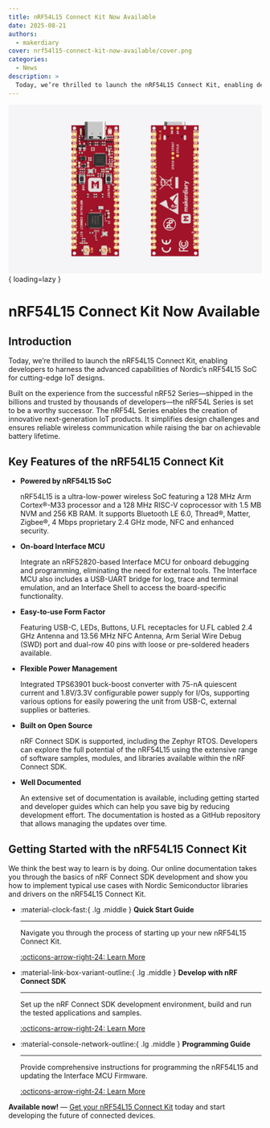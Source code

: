 ```yaml
---
title: nRF54L15 Connect Kit Now Available
date: 2025-08-21
authors:
  - makerdiary
cover: nrf54l15-connect-kit-now-available/cover.png
categories:
  - News
description: >
  Today, we’re thrilled to launch the nRF54L15 Connect Kit, enabling developers to harness the advanced capabilities of Nordic’s nRF54L15 SoC for cutting-edge IoT designs.
---
```


![](cover.png){ loading=lazy }

# nRF54L15 Connect Kit Now Available

## Introduction

Today, we’re thrilled to launch the nRF54L15 Connect Kit, enabling developers to harness
the advanced capabilities of Nordic’s nRF54L15 SoC for cutting-edge IoT designs.

Built on the experience from the successful nRF52 Series—shipped in the billions and trusted
by thousands of developers—the nRF54L Series is set to be a worthy successor. The nRF54L Series
enables the creation of innovative next-generation IoT products. It simplifies design challenges
and ensures reliable wireless communication while raising the bar on achievable battery lifetime.

## Key Features of the nRF54L15 Connect Kit

-    __Powered by nRF54L15 SoC__

     nRF54L15 is a ultra-low-power wireless SoC featuring a 128 MHz Arm Cortex®-M33 processor and a 128 MHz RISC-V coprocessor with 1.5 MB NVM and 256 KB RAM. It supports Bluetooth LE 6.0, Thread®, Matter, Zigbee®, 4 Mbps proprietary 2.4 GHz mode, NFC and enhanced security.

-    __On-board Interface MCU__

     Integrate an nRF52820-based Interface MCU for onboard debugging and programming, eliminating the need for external tools. The Interface MCU also includes a USB-UART bridge for log, trace and terminal emulation, and an Interface Shell to access the board-specific functionality.

-    __Easy-to-use Form Factor__

     Featuring USB-C, LEDs, Buttons, U.FL receptacles for U.FL cabled 2.4 GHz Antenna and 13.56 MHz NFC Antenna, Arm Serial Wire Debug (SWD) port and dual-row 40 pins with loose or pre-soldered headers available.

-    __Flexible Power Management__

     Integrated TPS63901 buck-boost converter with 75-nA quiescent current and 1.8V/3.3V configurable power supply for I/Os, supporting various options for easily powering the unit from USB-C, external supplies or batteries.

-    __Built on Open Source__

     nRF Connect SDK is supported, including the Zephyr RTOS. Developers can explore the full potential of the nRF54L15 using the extensive range of software samples, modules, and libraries available within the nRF Connect SDK.

-    __Well Documented__

     An extensive set of documentation is available, including getting started and developer guides which can help you save big by reducing development effort. The documentation is hosted as a GitHub repository that allows managing the updates over time.

## Getting Started with the nRF54L15 Connect Kit

We think the best way to learn is by doing. Our online documentation takes you through the basics of nRF Connect SDK development and show you how to implement typical use cases with Nordic Semiconductor libraries and drivers on the nRF54L15 Connect Kit.

<div class="grid cards" markdown>

-   :material-clock-fast:{ .lg .middle } __Quick Start Guide__

    ---

    Navigate you through the process of starting up your new nRF54L15 Connect Kit.

    [:octicons-arrow-right-24: Learn More](https://wiki.makerdiary.com/nrf54l15-connectkit/getting-started/)

-   :material-link-box-variant-outline:{ .lg .middle } __Develop with nRF Connect SDK__

    ---

    Set up the nRF Connect SDK development environment, build and run the tested applications and samples.

    [:octicons-arrow-right-24: Learn More](https://wiki.makerdiary.com/nrf54l15-connectkit/guides/ncs/)

-   :material-console-network-outline:{ .lg .middle } __Programming Guide__

    ---

    Provide comprehensive instructions for programming the nRF54L15 and updating the Interface MCU Firmware.

    [:octicons-arrow-right-24: Learn More](https://wiki.makerdiary.com/nrf54l15-connectkit/guides/programming/)

</div>

__Available now!__ — [Get your nRF54L15 Connect Kit](https://makerdiary.com/products/nrf54l15-connectkit) today and start developing the future of connected devices.
